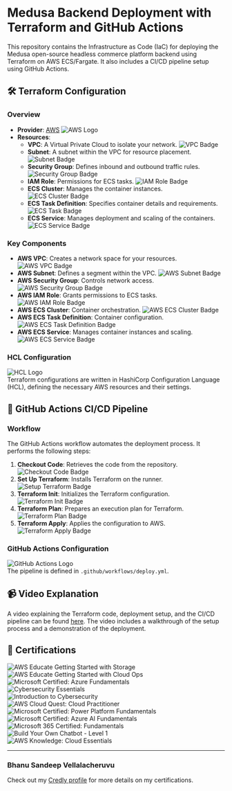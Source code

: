 # Medusa Backend Deployment with Terraform and GitHub Actions

This repository contains the Infrastructure as Code (IaC) for deploying the Medusa open-source headless commerce platform backend using Terraform on AWS ECS/Fargate. It also includes a CI/CD pipeline setup using GitHub Actions.

## 🛠️ Terraform Configuration

### Overview

- **Provider**: [AWS](https://aws.amazon.com/) ![AWS Logo](https://img.shields.io/badge/AWS-232F3E?style=flat&logo=amazonaws&logoColor=white)
- **Resources**:
  - **VPC**: A Virtual Private Cloud to isolate your network. ![VPC Badge](https://img.shields.io/badge/VPC-005C99?style=flat&logo=aws&logoColor=white)
  - **Subnet**: A subnet within the VPC for resource placement. ![Subnet Badge](https://img.shields.io/badge/Subnet-005C99?style=flat&logo=aws&logoColor=white)
  - **Security Group**: Defines inbound and outbound traffic rules. ![Security Group Badge](https://img.shields.io/badge/Security_Group-005C99?style=flat&logo=aws&logoColor=white)
  - **IAM Role**: Permissions for ECS tasks. ![IAM Role Badge](https://img.shields.io/badge/IAM_Role-005C99?style=flat&logo=aws&logoColor=white)
  - **ECS Cluster**: Manages the container instances. ![ECS Cluster Badge](https://img.shields.io/badge/ECS_Cluster-005C99?style=flat&logo=aws&logoColor=white)
  - **ECS Task Definition**: Specifies container details and requirements. ![ECS Task Badge](https://img.shields.io/badge/ECS_Task_Definition-005C99?style=flat&logo=aws&logoColor=white)
  - **ECS Service**: Manages deployment and scaling of the containers. ![ECS Service Badge](https://img.shields.io/badge/ECS_Service-005C99?style=flat&logo=aws&logoColor=white)

### Key Components

- **AWS VPC**: Creates a network space for your resources. ![AWS VPC Badge](https://img.shields.io/badge/AWS_VPC-005C99?style=flat&logo=aws&logoColor=white)
- **AWS Subnet**: Defines a segment within the VPC. ![AWS Subnet Badge](https://img.shields.io/badge/AWS_Subnet-005C99?style=flat&logo=aws&logoColor=white)
- **AWS Security Group**: Controls network access. ![AWS Security Group Badge](https://img.shields.io/badge/AWS_Security_Group-005C99?style=flat&logo=aws&logoColor=white)
- **AWS IAM Role**: Grants permissions to ECS tasks. ![AWS IAM Role Badge](https://img.shields.io/badge/AWS_IAM_Role-005C99?style=flat&logo=aws&logoColor=white)
- **AWS ECS Cluster**: Container orchestration. ![AWS ECS Cluster Badge](https://img.shields.io/badge/AWS_ECS_Cluster-005C99?style=flat&logo=aws&logoColor=white)
- **AWS ECS Task Definition**: Container configuration. ![AWS ECS Task Definition Badge](https://img.shields.io/badge/AWS_ECS_Task_Definition-005C99?style=flat&logo=aws&logoColor=white)
- **AWS ECS Service**: Manages container instances and scaling. ![AWS ECS Service Badge](https://img.shields.io/badge/AWS_ECS_Service-005C99?style=flat&logo=aws&logoColor=white)

### HCL Configuration

![HCL Logo](https://img.shields.io/badge/HCL-5F2B8A?style=flat&logo=hashicorp&logoColor=white)  
Terraform configurations are written in HashiCorp Configuration Language (HCL), defining the necessary AWS resources and their settings.

## 🚀 GitHub Actions CI/CD Pipeline

### Workflow

The GitHub Actions workflow automates the deployment process. It performs the following steps:

1. **Checkout Code**: Retrieves the code from the repository. ![Checkout Code Badge](https://img.shields.io/badge/Checkout_Code-2088FF?style=flat&logo=github&logoColor=white)
2. **Set Up Terraform**: Installs Terraform on the runner. ![Setup Terraform Badge](https://img.shields.io/badge/Setup_Terraform-2088FF?style=flat&logo=github&logoColor=white)
3. **Terraform Init**: Initializes the Terraform configuration. ![Terraform Init Badge](https://img.shields.io/badge/Terraform_Init-2088FF?style=flat&logo=github&logoColor=white)
4. **Terraform Plan**: Prepares an execution plan for Terraform. ![Terraform Plan Badge](https://img.shields.io/badge/Terraform_Plan-2088FF?style=flat&logo=github&logoColor=white)
5. **Terraform Apply**: Applies the configuration to AWS. ![Terraform Apply Badge](https://img.shields.io/badge/Terraform_Apply-2088FF?style=flat&logo=github&logoColor=white)

### GitHub Actions Configuration

![GitHub Actions Logo](https://img.shields.io/badge/GitHub_Actions-2088FF?style=flat&logo=github&logoColor=white)  
The pipeline is defined in `.github/workflows/deploy.yml`.

## 📹 Video Explanation

A video explaining the Terraform code, deployment setup, and the CI/CD pipeline can be found [here](https://your-video-link). The video includes a walkthrough of the setup process and a demonstration of the deployment.

## 📜 Certifications

![AWS Educate Getting Started with Storage](https://img.shields.io/badge/AWS_Educate_Getting_Started_with_Storage-232F3E?style=flat&logo=amazonaws&logoColor=white)  
![AWS Educate Getting Started with Cloud Ops](https://img.shields.io/badge/AWS_Educate_Getting_Started_with_Cloud_Ops-232F3E?style=flat&logo=amazonaws&logoColor=white)  
![Microsoft Certified: Azure Fundamentals](https://img.shields.io/badge/Microsoft_Certified_Azure_Fundamentals-0078D4?style=flat&logo=microsoft&logoColor=white)  
![Cybersecurity Essentials](https://img.shields.io/badge/Cybersecurity_Essentials-0033A0?style=flat&logo=cisco&logoColor=white)  
![Introduction to Cybersecurity](https://img.shields.io/badge/Introduction_to_Cybersecurity-0033A0?style=flat&logo=cisco&logoColor=white)  
![AWS Cloud Quest: Cloud Practitioner](https://img.shields.io/badge/AWS_Cloud_Quest_Cloud_Practitioner-232F3E?style=flat&logo=amazonaws&logoColor=white)  
![Microsoft Certified: Power Platform Fundamentals](https://img.shields.io/badge/Microsoft_Certified_Power_Platform_Fundamentals-0078D4?style=flat&logo=microsoft&logoColor=white)  
![Microsoft Certified: Azure AI Fundamentals](https://img.shields.io/badge/Microsoft_Certified_Azure_AI_Fundamentals-0078D4?style=flat&logo=microsoft&logoColor=white)  
![Microsoft 365 Certified: Fundamentals](https://img.shields.io/badge/Microsoft_365_Certified_Fundamentals-0078D4?style=flat&logo=microsoft&logoColor=white)  
![Build Your Own Chatbot - Level 1](https://img.shields.io/badge/Build_Your_Own_Chatbot_Level_1-0F4C81?style=flat&logo=ibm&logoColor=white)  
![AWS Knowledge: Cloud Essentials](https://img.shields.io/badge/AWS_Knowledge_Cloud_Essentials-232F3E?style=flat&logo=amazonaws&logoColor=white)

---

### Bhanu Sandeep Vellalacheruvu

Check out my [Credly profile](https://www.credly.com/users/bhanu-sandeep-vellalacheruvu/edit) for more details on my certifications.
